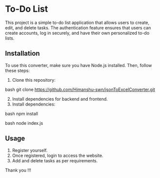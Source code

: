 # To-Do List

This project is a simple to-do list application that allows users to create, edit, and delete tasks. The authentication feature ensures that users can create accounts, log in securely, and have their own personalized to-do lists.

## Installation

To use this converter, make sure you have Node.js installed. Then, follow these steps:

1. Clone this repository:

bash
git clone https://github.com/Himanshu-swn/jsonToExcelConverter.git

2. Install dependencies for backend and frontend.
3. Install dependencies:

bash
npm install

bash
node index.js



## Usage

1. Register yourself.
2. Once registered, login to access the website.
3. Add and delete tasks as per requirements.

Thank you !!!
